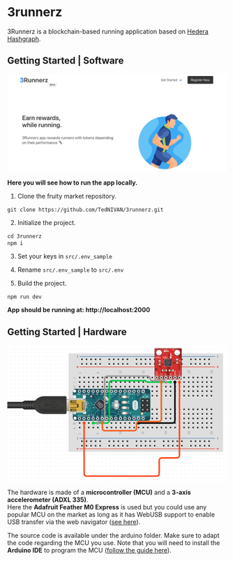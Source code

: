 # 3runnerz
3Runnerz is a blockchain-based running application based on [Hedera Hashgraph](https://hedera.com/).

## Getting Started | Software

![3Runnerz](https://github.com/TedNIVAN/3runnerz/blob/master/3runnerz.png)

**Here you will see how to run the app locally.**

1. Clone the fruity market repository.
```
git clone https://github.com/TedNIVAN/3runnerz.git
```

2. Initialize the project.
```
cd 3runnerz
npm i
```

3. Set your keys in `src/.env_sample` 

4. Rename `src/.env_sample` to `src/.env`

5. Build the project.
```
npm run dev
```

**App should be running at: http://localhost:2000**

## Getting Started | Hardware

![Device](https://github.com/TedNIVAN/3runnerz/blob/master/device.png)

The hardware is made of a **microcontroller (MCU)** and a **3-axis accelerometer (ADXL 335)**. <br />
Here the **Adafruit Feather M0 Express** is used but you could use any popular MCU on the market as long as it has WebUSB support to enable USB transfer via the web navigator ([see here](https://github.com/webusb/arduino#compatible-hardware)).

The source code is available under the arduino folder. Make sure to adapt the code regarding the MCU you use. Note that you will need to install the **Arduino IDE** to program the MCU ([follow the guide here](https://www.arduino.cc/en/Guide)).